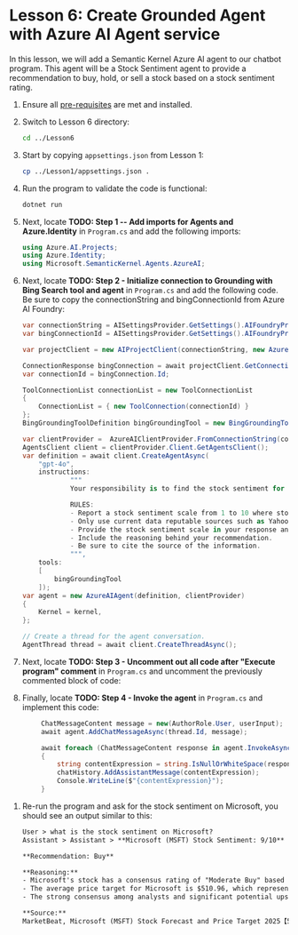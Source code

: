 # Lesson 6: Create Grounded Agent with Azure AI Agent service

In this lesson, we will add a Semantic Kernel Azure AI agent to our chatbot program. This agent will be a Stock Sentiment agent to provide a recommendation to buy, hold, or sell a stock based on a stock sentiment rating.

1. Ensure all [pre-requisites](pre-reqs.md) are met and installed.

1. Switch to Lesson 6 directory:

    ```bash
    cd ../Lesson6
    ```

1. Start by copying `appsettings.json` from Lesson 1:

    ```bash
    cp ../Lesson1/appsettings.json .
    ```

1. Run the program to validate the code is functional:

    ```bash
    dotnet run
    ```

1. Next, locate **TODO: Step 1 -- Add imports for Agents and Azure.Identity** in `Program.cs` and add the following imports:

    ```csharp
    using Azure.AI.Projects;
    using Azure.Identity;
    using Microsoft.SemanticKernel.Agents.AzureAI;
    ```

1. Next, locate **TODO: Step 2 - Initialize connection to Grounding with Bing Search tool and agent** in `Program.cs` and add the following code. Be sure to copy the connectionString and bingConnectionId from Azure AI Foundry:

    ```csharp
    var connectionString = AISettingsProvider.GetSettings().AIFoundryProject.ConnectionString;
    var bingConnectionId = AISettingsProvider.GetSettings().AIFoundryProject.GroundingWithBingConnectionId;

    var projectClient = new AIProjectClient(connectionString, new AzureCliCredential()); 
    
    ConnectionResponse bingConnection = await projectClient.GetConnectionsClient().GetConnectionAsync(bingConnectionId);
    var connectionId = bingConnection.Id;

    ToolConnectionList connectionList = new ToolConnectionList
    {
        ConnectionList = { new ToolConnection(connectionId) }
    };
    BingGroundingToolDefinition bingGroundingTool = new BingGroundingToolDefinition(connectionList);

    var clientProvider =  AzureAIClientProvider.FromConnectionString(connectionString, new AzureCliCredential());
    AgentsClient client = clientProvider.Client.GetAgentsClient();
    var definition = await client.CreateAgentAsync(
        "gpt-4o",
        instructions:
                """
                Your responsibility is to find the stock sentiment for a given Stock.

                RULES:
                - Report a stock sentiment scale from 1 to 10 where stock sentiment is 1 for sell and 10 for buy.
                - Only use current data reputable sources such as Yahoo Finance, MarketWatch, Fidelity and similar.
                - Provide the stock sentiment scale in your response and a recommendation to buy, hold or sell.
                - Include the reasoning behind your recommendation.
                - Be sure to cite the source of the information.
                """,
        tools:
        [
            bingGroundingTool
        ]);
    var agent = new AzureAIAgent(definition, clientProvider)
    {
        Kernel = kernel,
    };

    // Create a thread for the agent conversation.
    AgentThread thread = await client.CreateThreadAsync();
    ```

1. Next, locate **TODO: Step 3 - Uncomment out all code after "Execute program" comment** in `Program.cs` and uncomment the previously commented block of code:

1. Finally, locate **TODO: Step 4 - Invoke the agent** in `Program.cs` and implement this code:
```csharp
        ChatMessageContent message = new(AuthorRole.User, userInput);
        await agent.AddChatMessageAsync(thread.Id, message);

        await foreach (ChatMessageContent response in agent.InvokeAsync(thread.Id))
        {
            string contentExpression = string.IsNullOrWhiteSpace(response.Content) ? string.Empty : response.Content;
            chatHistory.AddAssistantMessage(contentExpression);
            Console.WriteLine($"{contentExpression}");
        }
```

1. Re-run the program and ask for the stock sentiment on Microsoft, you should see an output similar to this:

    ```txt
    User > what is the stock sentiment on Microsoft?
    Assistant > Assistant > **Microsoft (MSFT) Stock Sentiment: 9/10**

    **Recommendation: Buy**

    **Reasoning:**
    - Microsoft's stock has a consensus rating of "Moderate Buy" based on ratings from 29 Wall Street analysts. Out of these, 26 analysts have given a "Buy" rating, while only 3 have given a "Hold" rating【5†source】.
    - The average price target for Microsoft is $510.96, which represents a 25.10% upside from the current price of $408.43【5†source】.
    - The strong consensus among analysts and significant potential upside suggest a solid buy opportunity.

    **Source:**
    MarketBeat, Microsoft (MSFT) Stock Forecast and Price Target 2025【5†source】.
    ```
